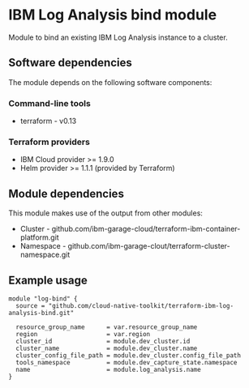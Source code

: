 # IBM Log Analysis bind module

Module to bind an existing IBM Log Analysis instance to a cluster.

## Software dependencies

The module depends on the following software components:

### Command-line tools

- terraform - v0.13

### Terraform providers

- IBM Cloud provider >= 1.9.0
- Helm provider >= 1.1.1 (provided by Terraform)

## Module dependencies

This module makes use of the output from other modules:

- Cluster - github.com/ibm-garage-cloud/terraform-ibm-container-platform.git
- Namespace - github.com/ibm-garage-clout/terraform-cluster-namespace.git

## Example usage

```hcl-terraform
module "log-bind" {
  source = "github.com/cloud-native-toolkit/terraform-ibm-log-analysis-bind.git"

  resource_group_name      = var.resource_group_name
  region                   = var.region
  cluster_id               = module.dev_cluster.id
  cluster_name             = module.dev_cluster.name
  cluster_config_file_path = module.dev_cluster.config_file_path
  tools_namespace          = module.dev_capture_state.namespace
  name                     = module.log_analysis.name
}
```
